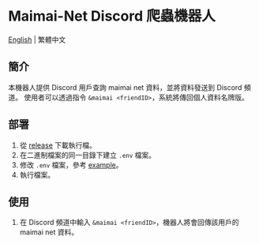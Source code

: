 # Maimai-Net Discord 爬蟲機器人
[English](readme.md) | 繁體中文

## 簡介
本機器人提供 Discord 用戶查詢 maimai net 資料，並將資料發送到 Discord 頻道。
使用者可以透過指令 `&maimai <friendID>`，系統將傳回個人資料名牌版。

## 部署
1. 從 [release]() 下載執行檔。
2. 在二進制檔案的同一目錄下建立 `.env` 檔案。
3. 修改 `.env` 檔案，參考 [example](.env.example)。
4. 執行檔案。

## 使用
1. 在 Discord 頻道中輸入 `&maimai <friendID>`，機器人將會回傳該用戶的 maimai net 資料。